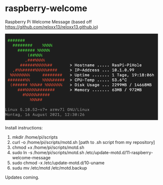 # raspberry-welcome
Raspberry Pi Welcome Message (based off https://github.com/reloxx13/reloxx13.github.io)

![Image of MOTD for PiHole](https://github.com/andiweli/raspberry-welcome/blob/main/images/pihole-motd.png)

Install instructions:
1. mkdir /home/pi/scripts
2. curl -o /home/pi/scripts/motd.sh [path to .sh script from my repository]
3. chmod +x /home/pi/scripts/motd.sh
4. sudo ln -s /home/pi/scripts/motd.sh /etc/update-motd.d/11-raspberry-welcome-message
5. sudo chmod -x /etc/update-motd.d/10-uname
6. sudu mv /etc/motd /etc/motd.backup

Updates coming.
